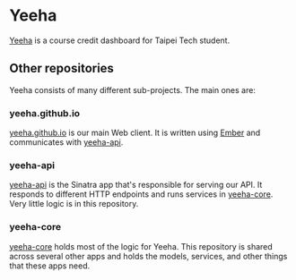 # Yeeha
[Yeeha](http://yeeha.github.io) is a course credit dashboard for Taipei Tech student.

## Other repositories
Yeeha consists of many different sub-projects. The main ones are:

### yeeha.github.io
[yeeha.github.io](https://github.com/yeeha/yeeha.github.io) is our main Web client.
It is written using [Ember](http://emberjs.com) and communicates with [yeeha-api](#yeeha-api).

### yeeha-api
[yeeha-api](https://github.com/yeeha/yeeha-api) is the Sinatra app that's responsible for serving our API. It responds to different HTTP endpoints and runs services in [yeeha-core](#yeeha-core). Very little logic is in this repository.

### yeeha-core
[yeeha-core](https://github.com/yeeha/yeeha-core) holds most of the logic
for Yeeha. This repository is shared across several other apps and
holds the models, services, and other things that these apps need.

